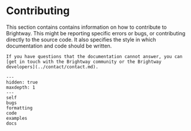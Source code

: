 # Contributing

This section contains contains information on how to contribute to Brightway. This might be reporting specific errors or bugs, or contributing directly to the source code. It also specifies the style in which documentation and code should be written.

```{seealso}
If you have questions that the documentation cannot answer, you can [get in touch with the Brightway community or the Brightway developers](../contact/contact.md).
```

```{toctree}
---
hidden: true
maxdepth: 1
---
self
bugs
formatting
code
examples
docs
```